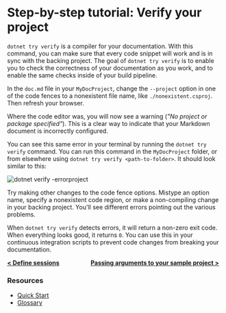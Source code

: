 # Step-by-step tutorial: Verify your project

`dotnet try verify` is a compiler for your documentation. With this command, you can make sure that every code snippet will work and is in sync with the backing project. The goal of `dotnet try verify` is to enable you to check the correctness of your documentation as you work, and to enable the same checks inside of your build pipeline.

In the `doc.md` file in your `MyDocProject`, change the `--project` option in one of the code fences to a nonexistent file name, like `./nonexistent.csproj`. Then refresh your browser.

Where the code editor was, you will now see a warning (_"No project or package specified"_). This is a clear way to indicate that your Markdown document is incorrectly configured.

You can see this same error in your terminal by running the `dotnet try verify` command. You can run this command in the `MyDocProject` folder, or from elsewhere using `dotnet try verify <path-to-folder>`. It should look similar to this: 

![dotnet verify -errorproject](https://user-images.githubusercontent.com/2546640/53291265-8f3c2000-377e-11e9-9b82-b7ea3ce1ab05.PNG)

Try making other changes to the code fence options. Mistype an option name, specify a nonexistent code region, or make a non-compiling change in your backing project. You'll see different errors pointing out the various problems.

When `dotnet try verify` detects errors, it will return a non-zero exit code. When everything looks good, it returns `0`. You can use this in your continuous integration scripts to prevent code changes from breaking your documentation.

**[< Define sessions](./Sessions.md) &nbsp;&nbsp;&nbsp;&nbsp;&nbsp;&nbsp;&nbsp;&nbsp;&nbsp;&nbsp;&nbsp;&nbsp;&nbsp;&nbsp;&nbsp;&nbsp;&nbsp;&nbsp;&nbsp;&nbsp; [ Passing arguments to your sample project >](./PassingArgs.md)**

### Resources

- [Quick Start](./QuickStart.md)
- [Glossary](./Glossary.md)
